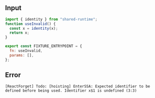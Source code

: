 
## Input

```javascript
import { identity } from "shared-runtime";
function useInvalid() {
  const x = identity(x);
  return x;
}

export const FIXTURE_ENTRYPOINT = {
  fn: useInvalid,
  params: [],
};

```


## Error

```
[ReactForget] Todo: [hoisting] EnterSSA: Expected identifier to be defined before being used. Identifier x$1 is undefined (3:3)
```
          
      
